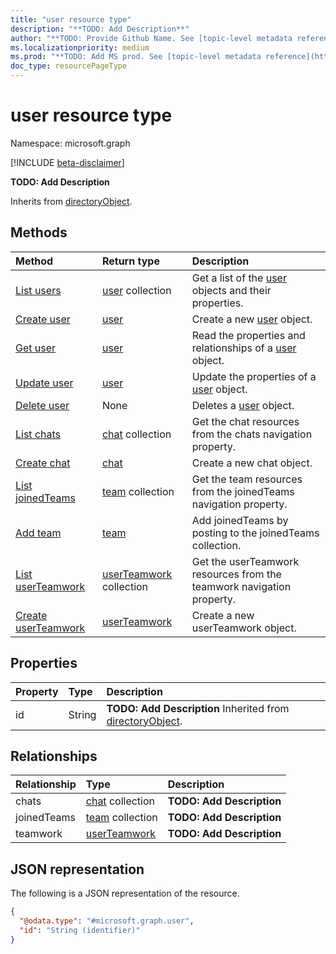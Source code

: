 ```yaml
---
title: "user resource type"
description: "**TODO: Add Description**"
author: "**TODO: Provide Github Name. See [topic-level metadata reference](https://msgo.azurewebsites.net/add/document/guidelines/metadata.html#topic-level-metadata)**"
ms.localizationpriority: medium
ms.prod: "**TODO: Add MS prod. See [topic-level metadata reference](https://msgo.azurewebsites.net/add/document/guidelines/metadata.html#topic-level-metadata)**"
doc_type: resourcePageType
---
```


# user resource type

Namespace: microsoft.graph

[!INCLUDE [beta-disclaimer](../../includes/beta-disclaimer.md)]

**TODO: Add Description**


Inherits from [directoryObject](../resources/directoryobject.md).

## Methods
|Method|Return type|Description|
|:---|:---|:---|
|[List users](../api/user-list.md)|[user](../resources/user.md) collection|Get a list of the [user](../resources/user.md) objects and their properties.|
|[Create user](../api/user-post-users.md)|[user](../resources/user.md)|Create a new [user](../resources/user.md) object.|
|[Get user](../api/user-get.md)|[user](../resources/user.md)|Read the properties and relationships of a [user](../resources/user.md) object.|
|[Update user](../api/user-update.md)|[user](../resources/user.md)|Update the properties of a [user](../resources/user.md) object.|
|[Delete user](../api/user-delete.md)|None|Deletes a [user](../resources/user.md) object.|
|[List chats](../api/user-list-chats.md)|[chat](../resources/chat.md) collection|Get the chat resources from the chats navigation property.|
|[Create chat](../api/user-post-chats.md)|[chat](../resources/chat.md)|Create a new chat object.|
|[List joinedTeams](../api/user-list-joinedteams.md)|[team](../resources/team.md) collection|Get the team resources from the joinedTeams navigation property.|
|[Add team](../api/user-post-joinedteams.md)|[team](../resources/team.md)|Add joinedTeams by posting to the joinedTeams collection.|
|[List userTeamwork](../api/user-list-teamwork.md)|[userTeamwork](../resources/userteamwork.md) collection|Get the userTeamwork resources from the teamwork navigation property.|
|[Create userTeamwork](../api/user-post-teamwork.md)|[userTeamwork](../resources/userteamwork.md)|Create a new userTeamwork object.|

## Properties
|Property|Type|Description|
|:---|:---|:---|
|id|String|**TODO: Add Description** Inherited from [directoryObject](../resources/directoryobject.md).|

## Relationships
|Relationship|Type|Description|
|:---|:---|:---|
|chats|[chat](../resources/chat.md) collection|**TODO: Add Description**|
|joinedTeams|[team](../resources/team.md) collection|**TODO: Add Description**|
|teamwork|[userTeamwork](../resources/userteamwork.md)|**TODO: Add Description**|

## JSON representation
The following is a JSON representation of the resource.
<!-- {
  "blockType": "resource",
  "keyProperty": "id",
  "@odata.type": "microsoft.graph.user",
  "baseType": "Microsoft.Teams.GraphSvc.directoryObject",
  "openType": false
}
-->
``` json
{
  "@odata.type": "#microsoft.graph.user",
  "id": "String (identifier)"
}
```

